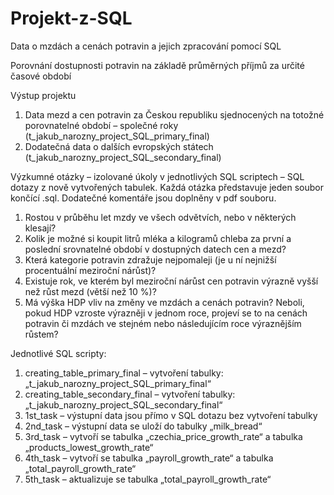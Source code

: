 # Projekt-z-SQL
Data o mzdách a cenách potravin a jejich zpracování pomocí SQL

Porovnání dostupnosti potravin na základě průměrných příjmů za určité časové období

Výstup projektu
1.	Data mezd a cen potravin za Českou republiku sjednocených na totožné porovnatelné období – společné roky (t_jakub_narozny_project_SQL_primary_final)
2.	Dodatečná data o dalších evropských státech (t_jakub_narozny_project_SQL_secondary_final)

Výzkumné otázky – izolované úkoly v jednotlivých SQL scriptech – SQL dotazy z nově vytvořených tabulek. Každá otázka představuje jeden soubor končící .sql. Dodatečné komentáře jsou doplněny v pdf souboru.
1.	Rostou v průběhu let mzdy ve všech odvětvích, nebo v některých klesají?
2.	Kolik je možné si koupit litrů mléka a kilogramů chleba za první a poslední srovnatelné období v dostupných datech cen a mezd?
3.	Která kategorie potravin zdražuje nejpomaleji (je u ní nejnižší procentuální meziroční nárůst)?
4.	Existuje rok, ve kterém byl meziroční nárůst cen potravin výrazně vyšší než růst mezd (větší než 10 %)?
5.	Má výška HDP vliv na změny ve mzdách a cenách potravin? Neboli, pokud HDP vzroste výrazněji v jednom roce, projeví se to na cenách potravin či mzdách ve stejném nebo následujícím roce výraznějším růstem?
   
Jednotlivé SQL scripty:
1.	creating_table_primary_final – vytvoření tabulky: „t_jakub_narozny_project_SQL_primary_final“
2.	creating_table_secondary_final – vytvoření tabulky: „t_jakub_narozny_project_SQL_secondary_final“
3.	1st_task – výstupní data jsou přímo v SQL dotazu bez vytvoření tabulky
4.	2nd_task – výstupní data se uloží do tabulky „milk_bread“
5.	3rd_task – vytvoří se tabulka „czechia_price_growth_rate“ a tabulka „products_lowest_growth_rate“
6.	4th_task – vytvoří se tabulka „payroll_growth_rate“ a tabulka „total_payroll_growth_rate“
7.	5th_task – aktualizuje se tabulka „total_payroll_growth_rate“
